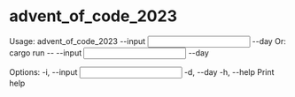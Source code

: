 # advent_of_code_2023

Usage: advent_of_code_2023 --input <INPUT> --day <DAY>
Or: cargo run -- --input <INPUT> --day <DAY>

Options:
  -i, --input <INPUT>
  -d, --day <DAY>
  -h, --help           Print help
